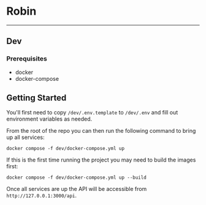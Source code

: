 # Robin

---

## Dev

### Prerequisites

- docker
- docker-compose

## Getting Started

You'll first need to copy `/dev/.env.template` to `/dev/.env` and fill out environment variables as needed.

From the root of the repo you can then run the following command to bring up all services:
```shell
docker compose -f dev/docker-compose.yml up
```

If this is the first time running the project you may need to build the images first:
```shell
docker compose -f dev/docker-compose.yml up --build
```

Once all services are up the API will be accessible from `http://127.0.0.1:3000/api`.
